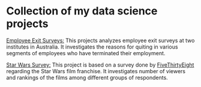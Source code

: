 # Collection of my data science projects
[Employee Exit Surveys:](https://github.com/Mats44/data_science_projects/blob/main/cleaning_exit_surveys/cleaning_exit_surveys.ipynb) This projects analyzes employee exit surveys at two institutes in Australia. It investigates the reasons for quiting in various segments of employees who have terminated their employment.

[Star Wars Survey:](https://github.com/Mats44/data_science_projects/blob/main/star_wars_survey/star_wars_survey.ipynb) This project is based on a survey done by [FiveThirtyEight](https://fivethirtyeight.com/) regarding the Star Wars film franchise. It investigates number of viewers and rankings of the films among different groups of respondents. 
